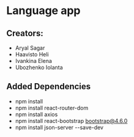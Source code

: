 # Language app

## Creators:

- Aryal Sagar
- Haavisto Heli
- Ivankina Elena
- Ubozhenko Iolanta

## Added Dependencies

- npm install
- npm install react-router-dom
- npm install axios
- npm install react-bootstrap bootstrap@4.6.0
- npm install json-server --save-dev
